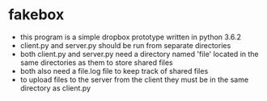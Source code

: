 # fakebox
- this program is a simple dropbox prototype written in python 3.6.2
- client.py and server.py should be run from separate directories
- both client.py and server.py need a directory named 'file' located in the same directories as them to store shared files
- both also need a file.log file to keep track of shared files
- to upload files to the server from the client they must be in the same directory as client.py
